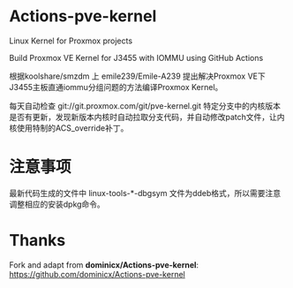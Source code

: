 # Actions-pve-kernel

Linux Kernel for Proxmox projects

Build Proxmox VE Kernel for J3455 with IOMMU using GitHub Actions

根据koolshare/smzdm 上 emile239/Emile-A239 提出解决Proxmox VE下J3455主板直通iommu分组问题的方法编译Proxmox Kernel。

每天自动检查 git://git.proxmox.com/git/pve-kernel.git 特定分支中的内核版本是否有更新，发现新版本内核时自动拉取分支代码，并自动修改patch文件，让内核使用特制的ACS_override补丁。

# 注意事项
最新代码生成的文件中 linux-tools-*-dbgsym 文件为ddeb格式，所以需要注意调整相应的安装dpkg命令。

# Thanks 

Fork and adapt from **dominicx/Actions-pve-kernel**: https://github.com/dominicx/Actions-pve-kernel
